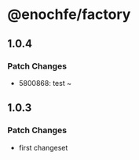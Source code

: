 # @enochfe/factory

## 1.0.4

### Patch Changes

- 5800868: test ~

## 1.0.3

### Patch Changes

- first changeset
